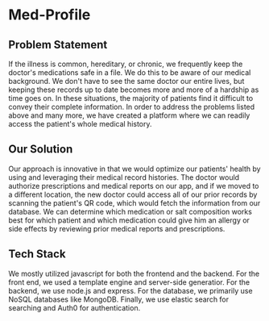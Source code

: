 
# Med-Profile

## Problem Statement
 If the illness is common, hereditary, or chronic, we frequently keep the doctor's medications safe in a file. We do this to be aware of our medical background. We don't have to see the same doctor our entire lives, but keeping these records up to date becomes more and more of a hardship as time goes on. In these situations, the majority of patients find it difficult to convey their complete information. In order to address the problems listed above and many more, we have created a platform where we can readily access the patient's whole medical history.

## Our Solution
Our approach is innovative in that we would optimize our patients' health by using and leveraging their medical record histories.
The doctor would authorize prescriptions and medical reports on our app, and if we moved to a different location, the new doctor could access all of our prior records by scanning the patient's QR code, which would fetch the information from our database. We can determine which medication or salt composition works best for which patient and which medication could give him an allergy or side effects by reviewing prior medical reports and prescriptions.

## Tech Stack

We mostly utilized javascript for both the frontend and the backend. For the front end, we used a template engine and server-side generatior. For the backend, we use node.js and express. For the database, we primarily use NoSQL databases like MongoDB. Finally, we use elastic search for searching and Auth0 for authentication.
